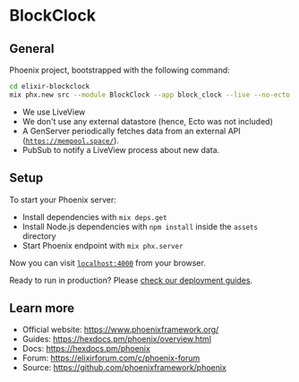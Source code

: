# BlockClock

## General

Phoenix project, bootstrapped with the following command:

```sh
cd elixir-blockclock
mix phx.new src --module BlockClock --app block_clock --live --no-ecto
```

- We use LiveView
- We don't use any external datastore (hence, Ecto was not included)
- A GenServer periodically fetches data from an external API
  ([`https://mempool.space/`](https://mempool.space/api)).
- PubSub to notify a LiveView process about new data.

## Setup

To start your Phoenix server:

  * Install dependencies with `mix deps.get`
  * Install Node.js dependencies with `npm install` inside the `assets` directory
  * Start Phoenix endpoint with `mix phx.server`

Now you can visit [`localhost:4000`](http://localhost:4000) from your browser.

Ready to run in production? Please [check our deployment guides](https://hexdocs.pm/phoenix/deployment.html).

## Learn more

  * Official website: https://www.phoenixframework.org/
  * Guides: https://hexdocs.pm/phoenix/overview.html
  * Docs: https://hexdocs.pm/phoenix
  * Forum: https://elixirforum.com/c/phoenix-forum
  * Source: https://github.com/phoenixframework/phoenix
